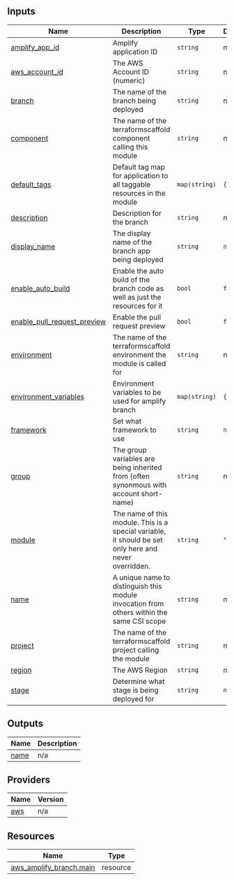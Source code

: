 <!-- BEGIN_TF_DOCS -->
## Inputs

| Name | Description | Type | Default | Required |
|------|-------------|------|---------|:--------:|
| <a name="input_amplify_app_id"></a> [amplify\_app\_id](#input\_amplify\_app\_id) | Amplify application ID | `string` | n/a | yes |
| <a name="input_aws_account_id"></a> [aws\_account\_id](#input\_aws\_account\_id) | The AWS Account ID (numeric) | `string` | n/a | yes |
| <a name="input_branch"></a> [branch](#input\_branch) | The name of the branch being deployed | `string` | n/a | yes |
| <a name="input_component"></a> [component](#input\_component) | The name of the terraformscaffold component calling this module | `string` | n/a | yes |
| <a name="input_default_tags"></a> [default\_tags](#input\_default\_tags) | Default tag map for application to all taggable resources in the module | `map(string)` | `{}` | no |
| <a name="input_description"></a> [description](#input\_description) | Description for the branch | `string` | n/a | yes |
| <a name="input_display_name"></a> [display\_name](#input\_display\_name) | The display name of the branch app being deployed | `string` | `null` | no |
| <a name="input_enable_auto_build"></a> [enable\_auto\_build](#input\_enable\_auto\_build) | Enable the auto build of the branch code as well as just the resources for it | `bool` | `false` | no |
| <a name="input_enable_pull_request_preview"></a> [enable\_pull\_request\_preview](#input\_enable\_pull\_request\_preview) | Enable the pull request preview | `bool` | `false` | no |
| <a name="input_environment"></a> [environment](#input\_environment) | The name of the terraformscaffold environment the module is called for | `string` | n/a | yes |
| <a name="input_environment_variables"></a> [environment\_variables](#input\_environment\_variables) | Environment variables to be used for amplify branch | `map(string)` | `{}` | no |
| <a name="input_framework"></a> [framework](#input\_framework) | Set what framework to use | `string` | `null` | no |
| <a name="input_group"></a> [group](#input\_group) | The group variables are being inherited from (often synonmous with account short-name) | `string` | n/a | yes |
| <a name="input_module"></a> [module](#input\_module) | The name of this module. This is a special variable, it should be set only here and never overridden. | `string` | `"kms"` | no |
| <a name="input_name"></a> [name](#input\_name) | A unique name to distinguish this module invocation from others within the same CSI scope | `string` | n/a | yes |
| <a name="input_project"></a> [project](#input\_project) | The name of the terraformscaffold project calling the module | `string` | n/a | yes |
| <a name="input_region"></a> [region](#input\_region) | The AWS Region | `string` | n/a | yes |
| <a name="input_stage"></a> [stage](#input\_stage) | Determine what stage is being deployed for | `string` | `null` | no |
## Outputs

| Name | Description |
|------|-------------|
| <a name="output_name"></a> [name](#output\_name) | n/a |
## Providers

| Name | Version |
|------|---------|
| <a name="provider_aws"></a> [aws](#provider\_aws) | n/a |
## Resources

| Name | Type |
|------|------|
| [aws_amplify_branch.main](https://registry.terraform.io/providers/hashicorp/aws/latest/docs/resources/amplify_branch) | resource |
<!-- END_TF_DOCS -->